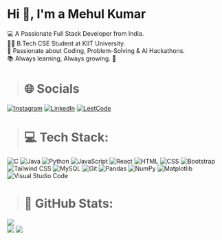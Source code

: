 # Hi 👋, I'm a Mehul Kumar
💻 A Passionate Full Stack Developer from India.
<br>
👨‍🎓 B.Tech CSE Student at KIIT University.
<br>
🌱 Passionate about Coding, Problem-Solving & AI Hackathons.
<br>
📚 Always learning, Always growing. 🚀

 ># 🌐 Socials 

[![Instagram](https://img.shields.io/badge/Instagram-E4405F?logo=instagram&style=for-the-badge&logoColor=white&labelColor=F6A8C1)](https://www.instagram.com/_mehulmehta_) 
[![LinkedIn](https://custom-icon-badges.demolab.com/badge/LinkedIn-0077B5?logo=linkedin-white&style=for-the-badge&logoColor=white&labelColor=D0E2F2)](https://www.linkedin.com/in/mehulkumar22/) 
[![LeetCode](https://img.shields.io/badge/LeetCode-FB3C3C?logo=leetcode&style=for-the-badge&logoColor=white&labelColor=F9A8A6)](https://leetcode.com/u/mehulkumar22/)

># 💻 Tech Stack:

![C](https://img.shields.io/badge/C-00599C?logo=c&style=for-the-badge&logoColor=white&labelColor=A1C6D8) 
![Java](https://img.shields.io/badge/Java-%23ED8B00.svg?logo=openjdk&style=for-the-badge&logoColor=white&labelColor=F1B04C) 
![Python](https://img.shields.io/badge/Python-306998?logo=python&style=for-the-badge&logoColor=white&labelColor=A6D8D4)
![JavaScript](https://img.shields.io/badge/JavaScript-F7DF1E?logo=javascript&style=for-the-badge&logoColor=black&labelColor=FFF4B2)
![React](https://img.shields.io/badge/React-61DAFB?logo=react&style=for-the-badge&logoColor=black&labelColor=D8E8F3) 
![HTML](https://img.shields.io/badge/HTML-E34F26?logo=html5&style=for-the-badge&logoColor=white&labelColor=F8B6B0) 
![CSS](https://img.shields.io/badge/CSS-1572B6?logo=css3&style=for-the-badge&logoColor=white&labelColor=B3D7F7) 
![Bootstrap](https://img.shields.io/badge/Bootstrap-563D7C?logo=bootstrap&style=for-the-badge&logoColor=white&labelColor=D1A8E6) 
![Tailwind CSS](https://img.shields.io/badge/Tailwind_CSS-38B2AC?logo=tailwind-css&style=for-the-badge&logoColor=white&labelColor=A0E0D4) 
![MySQL](https://img.shields.io/badge/MySQL-4479A1?logo=mysql&style=for-the-badge&logoColor=white&labelColor=ABC8D9) 
![Git](https://img.shields.io/badge/Git-F05032?logo=git&style=for-the-badge&logoColor=white&labelColor=F9C9C1) 
![Pandas](https://img.shields.io/badge/Pandas-150458?logo=pandas&style=for-the-badge&logoColor=white&labelColor=A8D8C2) 
![NumPy](https://img.shields.io/badge/NumPy-013243?logo=numpy&style=for-the-badge&logoColor=white&labelColor=88A5B8) 
![Matplotlib](https://custom-icon-badges.demolab.com/badge/Matplotlib-11557C?logo=matplotlib&style=for-the-badge&logoColor=white&labelColor=A6C9D8)
![Visual Studio Code](https://custom-icon-badges.demolab.com/badge/Visual_Studio_Code-007ACC?logo=vsc&style=for-the-badge&logoColor=white&labelColor=B8D9FF) 
<br />

># 📝 GitHub Stats:

![](https://github-readme-stats.vercel.app/api/top-langs/?username=mehulkumar22&theme=dark&hide_border=false&include_all_commits=true&count_private=true&layout=compact)
<br>
![](https://github-readme-stats.vercel.app/api?username=mehulkumar22&theme=dark&hide_border=false&include_all_commits=true&count_private=true)
![](https://github-readme-streak-stats.herokuapp.com/?user=mehulkumar22&theme=dark&hide_border=false)

